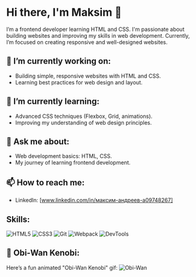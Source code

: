 # Hi there, I'm Maksim 👋

I’m a frontend developer learning HTML and CSS. I'm passionate about building websites and improving my skills in web development. Currently, I’m focused on creating responsive and well-designed websites.

## 🔭 I’m currently working on:
- Building simple, responsive websites with HTML and CSS.
- Learning best practices for web design and layout.

## 🌱 I’m currently learning:
- Advanced CSS techniques (Flexbox, Grid, animations).
- Improving my understanding of web design principles.

## 💬 Ask me about:
- Web development basics: HTML, CSS.
- My journey of learning frontend development.

## 📫 How to reach me:
- LinkedIn: [www.linkedin.com/in/максим-андреев-a09748267]

## Skills:
![HTML5](https://img.shields.io/badge/HTML5-E34F26?style=flat-square&logo=html5&logoColor=white)
![CSS3](https://img.shields.io/badge/CSS3-1572B6?style=flat-square&logo=css3&logoColor=white)
![Git](https://img.shields.io/badge/Git-F05032?style=flat-square&logo=git&logoColor=white)
![Webpack](https://img.shields.io/badge/Webpack-8DD6F9?style=flat-square&logo=webpack&logoColor=black)
![DevTools](https://img.shields.io/badge/Chrome_DevTools-4285F4?style=flat-square&logo=googlechrome&logoColor=white)

## 💫 Obi-Wan Kenobi:
Here’s a fun animated "Obi-Wan Kenobi" gif:
![Obi-Wan]([https://media.giphy.com/media/2H5CJTZHITXfS/giphy.gif](https://giphy.com/gifs/disneyplus-obi-wan-kenobi-BjCWlikTDTN4a8EU0b))
